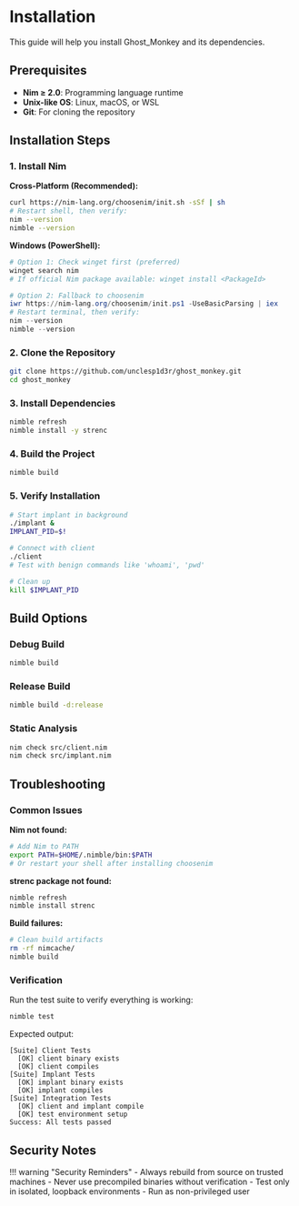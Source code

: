 # Installation

This guide will help you install Ghost_Monkey and its dependencies.

## Prerequisites

- **Nim ≥ 2.0**: Programming language runtime
- **Unix-like OS**: Linux, macOS, or WSL
- **Git**: For cloning the repository

## Installation Steps

### 1. Install Nim

**Cross-Platform (Recommended):**

```bash
curl https://nim-lang.org/choosenim/init.sh -sSf | sh
# Restart shell, then verify:
nim --version
nimble --version
```

**Windows (PowerShell):**

```powershell
# Option 1: Check winget first (preferred)
winget search nim
# If official Nim package available: winget install <PackageId>

# Option 2: Fallback to choosenim
iwr https://nim-lang.org/choosenim/init.ps1 -UseBasicParsing | iex
# Restart terminal, then verify:
nim --version
nimble --version
```

### 2. Clone the Repository

```bash
git clone https://github.com/unclesp1d3r/ghost_monkey.git
cd ghost_monkey
```

### 3. Install Dependencies

```bash
nimble refresh
nimble install -y strenc
```

### 4. Build the Project

```bash
nimble build
```

### 5. Verify Installation

```bash
# Start implant in background
./implant &
IMPLANT_PID=$!

# Connect with client
./client
# Test with benign commands like 'whoami', 'pwd'

# Clean up
kill $IMPLANT_PID
```

## Build Options

### Debug Build

```bash
nimble build
```

### Release Build

```bash
nimble build -d:release
```

### Static Analysis

```bash
nim check src/client.nim
nim check src/implant.nim
```

## Troubleshooting

### Common Issues

**Nim not found:**

```bash
# Add Nim to PATH
export PATH=$HOME/.nimble/bin:$PATH
# Or restart your shell after installing choosenim
```

**strenc package not found:**

```bash
nimble refresh
nimble install strenc
```

**Build failures:**

```bash
# Clean build artifacts
rm -rf nimcache/
nimble build
```

### Verification

Run the test suite to verify everything is working:

```bash
nimble test
```

Expected output:

```text
[Suite] Client Tests
  [OK] client binary exists
  [OK] client compiles
[Suite] Implant Tests
  [OK] implant binary exists
  [OK] implant compiles
[Suite] Integration Tests
  [OK] client and implant compile
  [OK] test environment setup
Success: All tests passed
```

## Security Notes

!!! warning "Security Reminders"
    - Always rebuild from source on trusted machines
    - Never use precompiled binaries without verification
    - Test only in isolated, loopback environments
    - Run as non-privileged user
